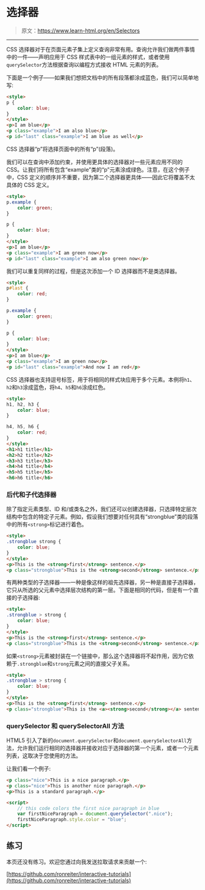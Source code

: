 # 选择器

> 原文：<https://www.learn-html.org/en/Selectors>

* * *

CSS 选择器对于在页面元素子集上定义查询非常有用。查询允许我们做两件事情中的一件——声明应用于 CSS 样式表中的一组元素的样式，或者使用`querySelector`方法根据查询以编程方式接收 HTML 元素的列表。

下面是一个例子——如果我们想把文档中的所有段落都涂成蓝色，我们可以简单地写:

```html
<style>
p {
    color: blue;
}
</style>
<p>I am blue</p>
<p class="example">I am also blue</p>
<p id="last" class="example">I am blue as well</p> 
```

CSS 选择器“p”将选择页面中的所有“p”(段落)。

我们可以在查询中添加约束，并使用更具体的选择器对一些元素应用不同的 CSS。让我们将所有包含“example”类的“p”元素涂成绿色。注意，在这个例子中，CSS 定义的顺序并不重要，因为第二个选择器更具体——因此它将覆盖不太具体的 CSS 定义。

```html
<style>
p.example {
    color: green;
}

p {
    color: blue;
}    
</style>
<p>I am blue</p>
<p class="example">I am green now</p>
<p id="last" class="example">I am also green now</p> 
```

我们可以重复同样的过程，但是这次添加一个 ID 选择器而不是类选择器。

```html
<style>
p#last {
    color: red;    
}

p.example {
    color: green;
}

p {
    color: blue;
}    
</style>
<p>I am blue</p>
<p class="example">I am green now</p>
<p id="last" class="example">And now I am red</p> 
```

CSS 选择器也支持逗号标签，用于将相同的样式块应用于多个元素。本例将`h1`、`h2`和`h3`涂成蓝色，将`h4`、`h5`和`h6`涂成红色。

```html
<style>
h1, h2, h3 {
    color: blue;
}

h4, h5, h6 {
    color: red;
}
</style>
<h1>h1 title</h1>
<h2>h2 title</h2>
<h3>h3 title</h3>
<h4>h4 title</h4>
<h5>h5 title</h5>
<h6>h6 title</h6> 
```

### 后代和子代选择器

除了指定元素类型、ID 和/或类名之外，我们还可以创建选择器，只选择特定层次结构中包含的特定子元素。例如，假设我们想要对任何具有“strongblue”类的段落中的所有`<strong>`标记进行着色。

```html
<style>
.strongblue strong {
    color: blue;    
}
</style>
<p>This is the <strong>first</strong> sentence.</p>
<p class="strongblue">This is the <strong>second</strong> sentence.</p> 
```

有两种类型的子选择器——一种是像这样的祖先选择器，另一种是直接子选择器，它只从所选的父元素中选择层次结构的第一层。下面是相同的代码，但是有一个直接的子选择器:

```html
<style>
.strongblue > strong {
    color: blue;    
}
</style>
<p>This is the <strong>first</strong> sentence.</p>
<p class="strongblue">This is the <strong>second</strong> sentence.</p> 
```

如果`<strong>`元素被封装在一个链接中，那么这个选择器将不起作用，因为它依赖于`.strongblue`和`strong`元素之间的直接父子关系。

```html
<style>
.strongblue > strong {
    color: blue;    
}
</style>
<p>This is the <strong>first</strong> sentence.</p>
<p class="strongblue">This is the <a><strong>second</strong></a> sentence.</p> 
```

### querySelector 和 querySelectorAll 方法

HTML5 引入了新的`document.querySelector`和`document.querySelectorAll`方法，允许我们运行相同的选择器并接收对应于选择器的第一个元素，或者一个元素列表，这取决于您使用的方法。

让我们看一个例子:

```html
<p class="nice">This is a nice paragraph.</p>
<p class="nice">This is another nice paragraph.</p>
<p>This is a standard paragraph.</p>

<script>
    // this code colors the first nice paragraph in blue
    var firstNiceParagraph = document.querySelector(".nice");
    firstNiceParagraph.style.color = "blue";
</script> 
```

## 练习

本页还没有练习。欢迎您通过向我发送拉取请求来贡献一个:

[https://github.com/ronreiter/interactive-tutorials](https://github.com/ronreiter/interactive-tutorials)
